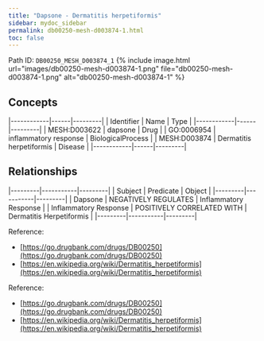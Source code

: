 ```yaml
---
title: "Dapsone - Dermatitis herpetiformis"
sidebar: mydoc_sidebar
permalink: db00250-mesh-d003874-1.html
toc: false 
---
```



Path ID: `DB00250_MESH_D003874_1`
{% include image.html url="images/db00250-mesh-d003874-1.png" file="db00250-mesh-d003874-1.png" alt="db00250-mesh-d003874-1" %}

## Concepts

|------------|------|---------|
| Identifier | Name | Type    |
|------------|------|---------|
| MESH:D003622 | dapsone | Drug |
| GO:0006954 | inflammatory response | BiologicalProcess |
| MESH:D003874 | Dermatitis herpetiformis | Disease |
|------------|------|---------|

## Relationships

|---------|-----------|---------|
| Subject | Predicate | Object  |
|---------|-----------|---------|
| Dapsone | NEGATIVELY REGULATES | Inflammatory Response |
| Inflammatory Response | POSITIVELY CORRELATED WITH | Dermatitis Herpetiformis |
|---------|-----------|---------|

Reference: 
  - [https://go.drugbank.com/drugs/DB00250](https://go.drugbank.com/drugs/DB00250)
  - [https://en.wikipedia.org/wiki/Dermatitis_herpetiformis](https://en.wikipedia.org/wiki/Dermatitis_herpetiformis)

Reference: 
  - [https://go.drugbank.com/drugs/DB00250](https://go.drugbank.com/drugs/DB00250)
  - [https://en.wikipedia.org/wiki/Dermatitis_herpetiformis](https://en.wikipedia.org/wiki/Dermatitis_herpetiformis)
